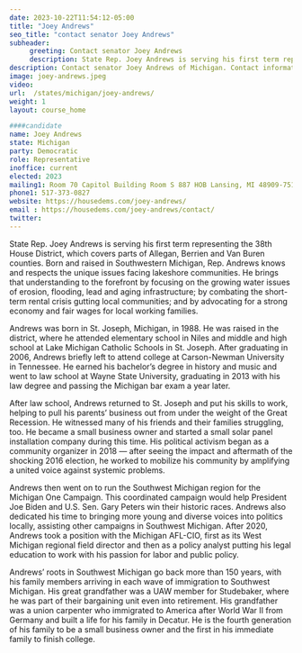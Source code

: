 ```yaml
---
date: 2023-10-22T11:54:12-05:00
title: "Joey Andrews"
seo_title: "contact senator Joey Andrews"
subheader:
     greeting: Contact senator Joey Andrews
     description: State Rep. Joey Andrews is serving his first term representing the 38th House District, which covers parts of Allegan, Berrien and Van Buren counties.
description: Contact senator Joey Andrews of Michigan. Contact information for Joey Andrews includes email address, phone number, and mailing address.
image: joey-andrews.jpeg
video:
url:  /states/michigan/joey-andrews/
weight: 1
layout: course_home

####candidate
name: Joey Andrews
state: Michigan
party: Democratic
role: Representative
inoffice: current
elected: 2023
mailing1: Room 70 Capitol Building Room S 887 HOB Lansing, MI 48909-7514
phone1: 517-373-0827
website: https://housedems.com/joey-andrews/
email : https://housedems.com/joey-andrews/contact/
twitter:
---
```


State Rep. Joey Andrews is serving his first term representing the 38th House District, which covers parts of Allegan, Berrien and Van Buren counties. Born and raised in Southwestern Michigan, Rep. Andrews knows and respects the unique issues facing lakeshore communities. He brings that understanding to the forefront by focusing on the growing water issues of erosion, flooding, lead and aging infrastructure; by combating the short-term rental crisis gutting local communities; and by advocating for a strong economy and fair wages for local working families.

Andrews was born in St. Joseph, Michigan, in 1988. He was raised in the district, where he attended elementary school in Niles and middle and high school at Lake Michigan Catholic Schools in St. Joseph. After graduating in 2006, Andrews briefly left to attend college at Carson-Newman University in Tennessee. He earned his bachelor’s degree in history and music and went to law school at Wayne State University, graduating in 2013 with his law degree and passing the Michigan bar exam a year later.

After law school, Andrews returned to St. Joseph and put his skills to work, helping to pull his parents’ business out from under the weight of the Great Recession. He witnessed many of his friends and their families struggling, too. He became a small business owner and started a small solar panel installation company during this time. His political activism began as a community organizer in 2018 — after seeing the impact and aftermath of the shocking 2016 election, he worked to mobilize his community by amplifying a united voice against systemic problems.

Andrews then went on to run the Southwest Michigan region for the Michigan One Campaign. This coordinated campaign would help President Joe Biden and U.S. Sen. Gary Peters win their historic races. Andrews also dedicated his time to bringing more young and diverse voices into politics locally, assisting other campaigns in Southwest Michigan. After 2020, Andrews took a position with the Michigan AFL-CIO, first as its West Michigan regional field director and then as a policy analyst putting his legal education to work with his passion for labor and public policy.

Andrews’ roots in Southwest Michigan go back more than 150 years, with his family members arriving in each wave of immigration to Southwest Michigan. His great grandfather was a UAW member for Studebaker, where he was part of their bargaining unit even into retirement. His grandfather was a union carpenter who immigrated to America after World War II from Germany and built a life for his family in Decatur. He is the fourth generation of his family to be a small business owner and the first in his immediate family to finish college.
